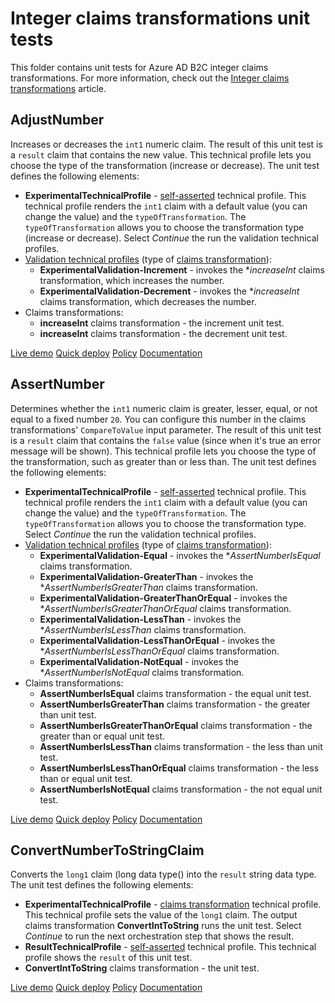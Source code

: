 # Integer claims transformations unit tests

This folder contains unit tests for Azure AD B2C integer claims transformations. For more information, check out the [Integer claims transformations](https://docs.microsoft.com/azure/active-directory-b2c/integer-transformations) article.

## AdjustNumber

Increases or decreases the `int1` numeric claim. The result of this unit test is a `result` claim that contains the new value. This technical profile lets you choose the type of the transformation (increase or decrease). The unit test defines the following elements:

- **ExperimentalTechnicalProfile** - [self-asserted](https://docs.microsoft.com/azure/active-directory-b2c/self-asserted-technical-profile) technical profile. This technical profile renders the `int1` claim with a default value (you can change the value) and the `typeOfTransformation`. The `typeOfTransformation` allows you to choose the transformation type (increase or decrease). Select *Continue* the run the validation technical profiles.
- [Validation technical profiles](https://docs.microsoft.com/azure/active-directory-b2c/validation-technical-profile) (type of [claims transformation](https://docs.microsoft.com/azure/active-directory-b2c/claims-transformation-technical-profile)):
  - **ExperimentalValidation-Increment** - invokes the **increaseInt* claims transformation, which increases the number.
  - **ExperimentalValidation-Decrement** - invokes the **increaseInt* claims transformation, which decreases the number.
- Claims transformations:
  - **increaseInt** claims transformation - the increment unit test.
  - **increaseInt** claims transformation - the decrement unit test.

[Live demo](https://b2clivedemo.b2clogin.com/b2clivedemo.onmicrosoft.com/B2C_1A_CT_AdjustNumber/oauth2/v2.0/authorize?client_id=cfaf887b-a9db-4b44-ac47-5efff4e2902c&nonce=defaultNonce&redirect_uri=https%3A%2F%2Fjwt.ms&scope=openid&response_type=id_token&prompt=login)
[Quick deploy](https://b2ciefsetupapp.azurewebsites.net/)
[Policy](CT_AdjustNumber.xml)
[Documentation](https://docs.microsoft.com/azure/active-directory-b2c/integer-transformations#adjustnumber)

## AssertNumber

Determines whether the `int1` numeric claim is greater, lesser, equal, or not equal to a fixed number `20`. You can configure this number in the claims transformations' `CompareToValue` input parameter. The result of this unit test is a `result` claim that contains the `false` value (since when it's true an error message will be shown). This technical profile lets you choose the type of the transformation, such as greater than or less than. The unit test defines the following elements:

- **ExperimentalTechnicalProfile** - [self-asserted](https://docs.microsoft.com/azure/active-directory-b2c/self-asserted-technical-profile) technical profile. This technical profile renders the `int1` claim with a default value (you can change the value) and the `typeOfTransformation`. The `typeOfTransformation` allows you to choose the transformation type. Select *Continue* the run the validation technical profiles.
- [Validation technical profiles](https://docs.microsoft.com/azure/active-directory-b2c/validation-technical-profile) (type of [claims transformation](https://docs.microsoft.com/azure/active-directory-b2c/claims-transformation-technical-profile)):
  - **ExperimentalValidation-Equal** - invokes the **AssertNumberIsEqual* claims transformation.
  - **ExperimentalValidation-GreaterThan** - invokes the **AssertNumberIsGreaterThan* claims transformation.
  - **ExperimentalValidation-GreaterThanOrEqual** - invokes the **AssertNumberIsGreaterThanOrEqual* claims transformation.
  - **ExperimentalValidation-LessThan** - invokes the **AssertNumberIsLessThan* claims transformation.
  - **ExperimentalValidation-LessThanOrEqual** - invokes the **AssertNumberIsLessThanOrEqual* claims transformation.
  - **ExperimentalValidation-NotEqual** - invokes the **AssertNumberIsNotEqual* claims transformation.
- Claims transformations:
  - **AssertNumberIsEqual** claims transformation - the equal unit test.
  - **AssertNumberIsGreaterThan** claims transformation - the greater than unit test.
  - **AssertNumberIsGreaterThanOrEqual** claims transformation - the greater than or equal unit test.
  - **AssertNumberIsLessThan** claims transformation - the less than unit test.
  - **AssertNumberIsLessThanOrEqual** claims transformation - the less than or equal unit test.
  - **AssertNumberIsNotEqual** claims transformation - the not equal unit test.

[Live demo](https://b2clivedemo.b2clogin.com/b2clivedemo.onmicrosoft.com/B2C_1A_CT_AssertNumber/oauth2/v2.0/authorize?client_id=cfaf887b-a9db-4b44-ac47-5efff4e2902c&nonce=defaultNonce&redirect_uri=https%3A%2F%2Fjwt.ms&scope=openid&response_type=id_token&prompt=login)
[Quick deploy](https://b2ciefsetupapp.azurewebsites.net/)
[Policy](CT_AssertNumber.xml)
[Documentation](https://docs.microsoft.com/azure/active-directory-b2c/integer-transformations#assertnumber)


## ConvertNumberToStringClaim

Converts the `long1` claim (long data type() into the `result` string data type. The unit test defines the following elements:

- **ExperimentalTechnicalProfile** - [claims transformation](https://docs.microsoft.com/azure/active-directory-b2c/claims-transformation-technical-profile) technical profile. This technical profile sets the value of the `long1` claim. The output claims transformation **ConvertIntToString** runs the unit test. Select *Continue* to run the next orchestration step that shows the result.
- **ResultTechnicalProfile** - [self-asserted](https://docs.microsoft.com/azure/active-directory-b2c/self-asserted-technical-profile) technical profile. This technical profile shows the `result` of this unit test.
- **ConvertIntToString** claims transformation - the unit test.

[Live demo](https://b2clivedemo.b2clogin.com/b2clivedemo.onmicrosoft.com/B2C_1A_CT_ConvertNumberToStringClaim/oauth2/v2.0/authorize?client_id=cfaf887b-a9db-4b44-ac47-5efff4e2902c&nonce=defaultNonce&redirect_uri=https%3A%2F%2Fjwt.ms&scope=openid&response_type=id_token&prompt=login)
[Quick deploy](https://b2ciefsetupapp.azurewebsites.net/)
[Policy](CT_ConvertNumberToStringClaim.xml)
[Documentation](https://docs.microsoft.com/azure/active-directory-b2c/string-transformations#convertnumbertostringclaim)
